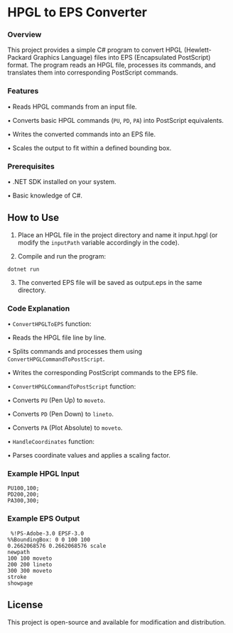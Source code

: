 # HPGL to EPS Converter

### Overview

This project provides a simple C# program to convert HPGL (Hewlett-Packard Graphics Language) files into EPS (Encapsulated PostScript) format. The program reads an HPGL file, processes its commands, and translates them into corresponding PostScript commands.

### Features

• Reads HPGL commands from an input file.

• Converts basic HPGL commands (```PU```, ```PD```, ```PA```) into PostScript equivalents.

• Writes the converted commands into an EPS file.

• Scales the output to fit within a defined bounding box.


### Prerequisites

• .NET SDK installed on your system.

• Basic knowledge of C#.


## How to Use
1. Place an HPGL file in the project directory and name it input.hpgl (or modify the ```inputPath``` variable accordingly in the code).

2. Compile and run the program:

```
dotnet run
```
3. The converted EPS file will be saved as output.eps in the same directory.


### Code Explanation


• ```ConvertHPGLToEPS``` function:

  • Reads the HPGL file line by line.

  • Splits commands and processes them using ```ConvertHPGLCommandToPostScript```.

  • Writes the corresponding PostScript commands to the EPS file.

• ```ConvertHPGLCommandToPostScript``` function:

  • Converts ```PU``` (Pen Up) to ```moveto```.

  • Converts ```PD``` (Pen Down) to ```lineto```.

  • Converts ```PA``` (Plot Absolute) to ```moveto```.

• ```HandleCoordinates``` function:

  • Parses coordinate values and applies a scaling factor.
  

### Example HPGL Input
```
PU100,100;
PD200,200;
PA300,300;
```


### Example EPS Output

```
 %!PS-Adobe-3.0 EPSF-3.0
%%BoundingBox: 0 0 100 100
0.2662068576 0.2662068576 scale
newpath
100 100 moveto
200 200 lineto
300 300 moveto
stroke
showpage
```
## License

This project is open-source and available for modification and distribution.
